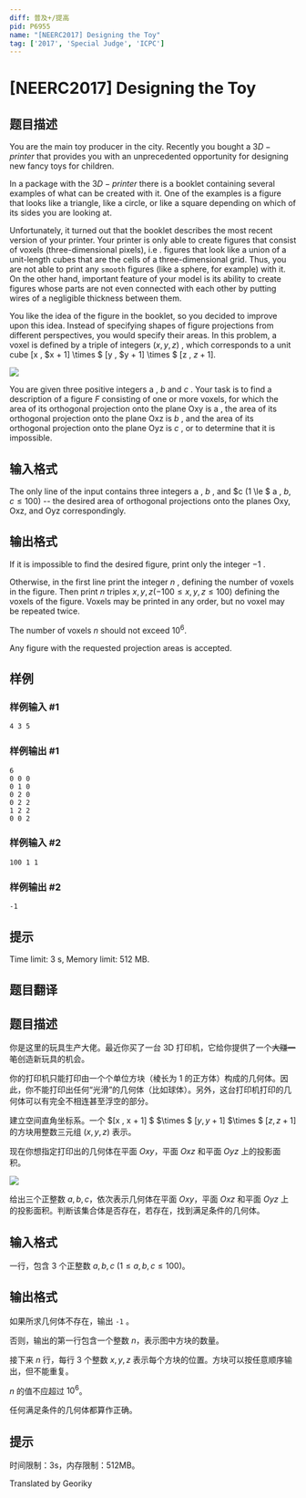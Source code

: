 ```yaml
---
diff: 普及+/提高
pid: P6955
name: "[NEERC2017] Designing the Toy"
tag: ['2017', 'Special Judge', 'ICPC']
---
```

# [NEERC2017] Designing the Toy
## 题目描述



You are the main toy producer in the city. Recently you bought a $3D-printer$ that provides you with an unprecedented opportunity for designing new fancy toys for children.

In a package with the $3D-printer$ there is a booklet containing several examples of what can be created with it. One of the examples is a figure that looks like a triangle, like a circle, or like a square depending on which of its sides you are looking at.

Unfortunately, it turned out that the booklet describes the most recent version of your printer. Your printer is only able to create figures that consist of voxels (three-dimensional pixels), i.e . figures that look like a union of a unit-length cubes that are the cells of a three-dimensional grid. Thus, you are not able to print any `smooth` figures (like a sphere, for example) with it. On the other hand, important feature of your model is its ability to create figures whose parts are not even connected with each other by putting wires of a negligible thickness between them.

You like the idea of the figure in the booklet, so you decided to improve upon this idea. Instead of specifying shapes of figure projections from different perspectives, you would specify their areas. In this problem, a voxel is defined by a triple of integers $(x , y , z)$ , which corresponds to a unit cube [x , $x + 1] \times $ [y , $y + 1] \times $ [z , $z + 1].$

![](https://onlinejudgeimages.s3-ap-northeast-1.amazonaws.com/problem/15286/1.png)

You are given three positive integers a , $b$ and $c$ . Your task is to find a description of a figure $F$ consisting of one or more voxels, for which the area of its orthogonal projection onto the plane Oxy is a , the area of its orthogonal projection onto the plane Oxz is $b$ , and the area of its orthogonal projection onto the plane Oyz is $c$ , or to determine that it is impossible.


## 输入格式



The only line of the input contains three integers a , $b$ , and $c (1 \le $ a , $b , c \le 100)$ -- the desired area of orthogonal projections onto the planes Oxy, Oxz, and Oyz correspondingly.


## 输出格式



If it is impossible to find the desired figure, print only the integer $−1$ .

Otherwise, in the first line print the integer $n$ , defining the number of voxels in the figure. Then print $n$ triples $x , y , z (−100 \le x , y , z \le 100)$ defining the voxels of the figure. Voxels may be printed in any order, but no voxel may be repeated twice.

The number of voxels $n$ should not exceed $10^{6}.$

Any figure with the requested projection areas is accepted.


## 样例

### 样例输入 #1
```
4 3 5

```
### 样例输出 #1
```
6
0 0 0
0 1 0
0 2 0
0 2 2
1 2 2
0 0 2

```
### 样例输入 #2
```
100 1 1

```
### 样例输出 #2
```
-1

```
## 提示

Time limit: 3 s, Memory limit: 512 MB. 


## 题目翻译

## 题目描述

你是这里的玩具生产大佬。最近你买了一台 3D 打印机，它给你提供了一个~~大赚一笔~~创造新玩具的机会。

你的打印机只能打印由一个个单位方块（棱长为 $1$ 的正方体）构成的几何体。因此，你不能打印出任何“光滑”的几何体（比如球体）。另外，这台打印机打印的几何体可以有完全不相连甚至浮空的部分。

建立空间直角坐标系。一个 $[x , x + 1] $ $\times $ $[y , y + 1]$ $\times $ $[z , z + 1]$ 的方块用整数三元组 $(x , y , z)$ 表示。

现在你想指定打印出的几何体在平面 $Oxy$，平面 $Oxz$ 和平面 $Oyz$ 上的投影面积。

![](https://cdn.luogu.com.cn/upload/image_hosting/udemly1h.png)

给出三个正整数 $a,b,c$，依次表示几何体在平面 $Oxy$，平面 $Oxz$ 和平面 $Oyz$ 上的投影面积。判断该集合体是否存在，若存在，找到满足条件的几何体。

## 输入格式

一行，包含 $3$ 个正整数 $a,b,c$ $(1 \le a , b , c \le 100)$。

## 输出格式

如果所求几何体不存在，输出 `-1` 。

否则，输出的第一行包含一个整数 $n$，表示图中方块的数量。

接下来 $n$ 行，每行 $3$ 个整数 $x,y,z$ 表示每个方块的位置。方块可以按任意顺序输出，但不能重复。

$n$ 的值不应超过 $10^{6}$。

任何满足条件的几何体都算作正确。

## 提示

时间限制：3s，内存限制：512MB。

Translated by Georiky
